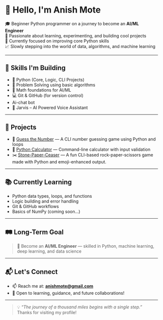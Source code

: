 # 👋 Hello, I'm Anish Mote

🎓 Beginner Python programmer on a journey to become an **AI/ML Engineer**  
🧠 Passionate about learning, experimenting, and building cool projects  
🚀 Currently focused on improving core Python skills  
📈 Slowly stepping into the world of data, algorithms, and machine learning

---

## 🧰 Skills I'm Building

- 🐍 Python (Core, Logic, CLI Projects)
- 🧮 Problem Solving using basic algorithms
- 🔢 Math foundations for AI/ML
- 💻 Git & GitHub (for version control)
- Ai-chat bot
- 🤖 Jarvis – AI Powered Voice Assistant  

---

## 🧪 Projects

- 🎯 [Guess the Number](https://github.com/Anishmote/guess-the-number) — A CLI number guessing game using Python and loops
- 🧮 [Python Calculator](https://github.com/Anishmote/Python-Calculator) — Command-line calculator with input validation
- ✂️ [Stone-Paper-Ceaser](https://github.com/anishmote/Stone-Paper-Ceaser) — A fun CLI-based rock-paper-scissors game made with Python and emoji-enhanced output.


---

## 📚 Currently Learning

- Python data types, loops, and functions
- Logic building and error handling
- Git & GitHub workflows
- Basics of NumPy (coming soon...)

---

## 🛤️ Long-Term Goal

> 🎯 Become an **AI/ML Engineer** — skilled in Python, machine learning, deep learning, and data science

---

## 📬 Let's Connect

- 📫 Reach me at: **anishmote@gmail.com**
- 🤝 Open to learning, guidance, and future collaborations!

---

> 💡 *“The journey of a thousand miles begins with a single step.”*  
> Thanks for visiting my profile!


<!---
Anishmote/Anishmote is a ✨ special ✨ repository because its `README.md` (this file) appears on your GitHub profile.
You can click the Preview link to take a look at your changes.
--->
